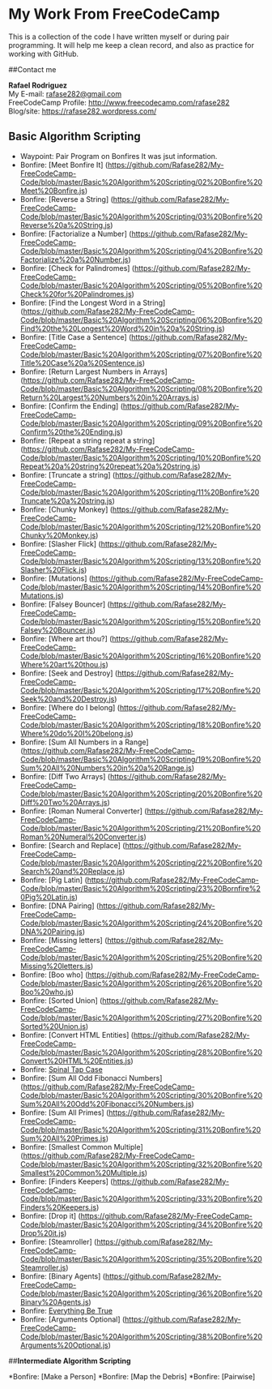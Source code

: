 # My Work From FreeCodeCamp

This is a collection of the code I have written myself or during pair programming. 
It will help me keep a clean record, and also as practice for working with GitHub.

##Contact me

**Rafael Rodriguez**
<br>
My E-mail: rafase282@gmail.com
<br>
FreeCodeCamp Profile: http://www.freecodecamp.com/rafase282
<br>
Blog/site: https://rafase282.wordpress.com/


## <strong>Basic Algorithm Scripting </strong>

* Waypoint: Pair Program on Bonfires It was jsut information.
* Bonfire: [Meet Bonfire It] (https://github.com/Rafase282/My-FreeCodeCamp-Code/blob/master/Basic%20Algorithm%20Scripting/02%20Bonfire%20Meet%20Bonfire.js)
* Bonfire: [Reverse a String] (https://github.com/Rafase282/My-FreeCodeCamp-Code/blob/master/Basic%20Algorithm%20Scripting/03%20Bonfire%20Reverse%20a%20String.js)
* Bonfire: [Factorialize a Number] (https://github.com/Rafase282/My-FreeCodeCamp-Code/blob/master/Basic%20Algorithm%20Scripting/04%20Bonfire%20Factorialize%20a%20Number.js)
* Bonfire: [Check for Palindromes] (https://github.com/Rafase282/My-FreeCodeCamp-Code/blob/master/Basic%20Algorithm%20Scripting/05%20Bonfire%20Check%20for%20Palindromes.js)
* Bonfire: [Find the Longest Word in a String] (https://github.com/Rafase282/My-FreeCodeCamp-Code/blob/master/Basic%20Algorithm%20Scripting/06%20Bonfire%20Find%20the%20Longest%20Word%20in%20a%20String.js)
* Bonfire: [Title Case a Sentence] (https://github.com/Rafase282/My-FreeCodeCamp-Code/blob/master/Basic%20Algorithm%20Scripting/07%20Bonfire%20Title%20Case%20a%20Sentence.js)
* Bonfire: [Return Largest Numbers in Arrays] (https://github.com/Rafase282/My-FreeCodeCamp-Code/blob/master/Basic%20Algorithm%20Scripting/08%20Bonfire%20Return%20Largest%20Numbers%20in%20Arrays.js)
* Bonfire: [Confirm the Ending] (https://github.com/Rafase282/My-FreeCodeCamp-Code/blob/master/Basic%20Algorithm%20Scripting/09%20Bonfire%20Confirm%20the%20Ending.js)
* Bonfire: [Repeat a string repeat a string] (https://github.com/Rafase282/My-FreeCodeCamp-Code/blob/master/Basic%20Algorithm%20Scripting/10%20Bonfire%20Repeat%20a%20string%20repeat%20a%20string.js)
* Bonfire: [Truncate a string] (https://github.com/Rafase282/My-FreeCodeCamp-Code/blob/master/Basic%20Algorithm%20Scripting/11%20Bonfire%20Truncate%20a%20string.js)
* Bonfire: [Chunky Monkey] (https://github.com/Rafase282/My-FreeCodeCamp-Code/blob/master/Basic%20Algorithm%20Scripting/12%20Bonfire%20Chunky%20Monkey.js)
* Bonfire: [Slasher Flick] (https://github.com/Rafase282/My-FreeCodeCamp-Code/blob/master/Basic%20Algorithm%20Scripting/13%20Bonfire%20Slasher%20Flick.js)
* Bonfire: [Mutations] (https://github.com/Rafase282/My-FreeCodeCamp-Code/blob/master/Basic%20Algorithm%20Scripting/14%20Bonfire%20Mutations.js)
* Bonfire: [Falsey Bouncer] (https://github.com/Rafase282/My-FreeCodeCamp-Code/blob/master/Basic%20Algorithm%20Scripting/15%20Bonfire%20Falsey%20Bouncer.js)
* Bonfire: [Where art thou?] (https://github.com/Rafase282/My-FreeCodeCamp-Code/blob/master/Basic%20Algorithm%20Scripting/16%20Bonfire%20Where%20art%20thou.js)
* Bonfire: [Seek and Destroy] (https://github.com/Rafase282/My-FreeCodeCamp-Code/blob/master/Basic%20Algorithm%20Scripting/17%20Bonfire%20Seek%20and%20Destroy.js)
* Bonfire: [Where do I belong] (https://github.com/Rafase282/My-FreeCodeCamp-Code/blob/master/Basic%20Algorithm%20Scripting/18%20Bonfire%20Where%20do%20I%20belong.js)
* Bonfire: [Sum All Numbers in a Range] (https://github.com/Rafase282/My-FreeCodeCamp-Code/blob/master/Basic%20Algorithm%20Scripting/19%20Bonfire%20Sum%20All%20Numbers%20in%20a%20Range.js)
* Bonfire: [Diff Two Arrays] (https://github.com/Rafase282/My-FreeCodeCamp-Code/blob/master/Basic%20Algorithm%20Scripting/20%20Bonfire%20Diff%20Two%20Arrays.js)
* Bonfire: [Roman Numeral Converter] (https://github.com/Rafase282/My-FreeCodeCamp-Code/blob/master/Basic%20Algorithm%20Scripting/21%20Bonfire%20Roman%20Numeral%20Converter.js)
* Bonfire: [Search and Replace] (https://github.com/Rafase282/My-FreeCodeCamp-Code/blob/master/Basic%20Algorithm%20Scripting/22%20Bonfire%20Search%20and%20Replace.js)
* Bonfire: [Pig Latin] (https://github.com/Rafase282/My-FreeCodeCamp-Code/blob/master/Basic%20Algorithm%20Scripting/23%20Bornfire%20Pig%20Latin.js)
* Bonfire: [DNA Pairing] (https://github.com/Rafase282/My-FreeCodeCamp-Code/blob/master/Basic%20Algorithm%20Scripting/24%20Bonfire%20DNA%20Pairing.js)
* Bonfire: [Missing letters] (https://github.com/Rafase282/My-FreeCodeCamp-Code/blob/master/Basic%20Algorithm%20Scripting/25%20Bonfire%20Missing%20letters.js)
* Bonfire: [Boo who] (https://github.com/Rafase282/My-FreeCodeCamp-Code/blob/master/Basic%20Algorithm%20Scripting/26%20Bonfire%20Boo%20who.js)
* Bonfire: [Sorted Union] (https://github.com/Rafase282/My-FreeCodeCamp-Code/blob/master/Basic%20Algorithm%20Scripting/27%20Bonfire%20Sorted%20Union.js)
* Bonfire: [Convert HTML Entities] (https://github.com/Rafase282/My-FreeCodeCamp-Code/blob/master/Basic%20Algorithm%20Scripting/28%20Bonfire%20Convert%20HTML%20Entities.js)
* Bonfire: [Spinal Tap Case](https://github.com/Rafase282/My-FreeCodeCamp-Code/blob/master/Basic%20Algorithm%20Scripting/29%20Bonfire%20Spinal%20Tap%20Case.js)
* Bonfire: [Sum All Odd Fibonacci Numbers] (https://github.com/Rafase282/My-FreeCodeCamp-Code/blob/master/Basic%20Algorithm%20Scripting/30%20Bonfire%20Sum%20All%20Odd%20Fibonacci%20Numbers.js)
* Bonfire: [Sum All Primes] (https://github.com/Rafase282/My-FreeCodeCamp-Code/blob/master/Basic%20Algorithm%20Scripting/31%20Bonfire%20Sum%20All%20Primes.js)
* Bonfire: [Smallest Common Multiple] (https://github.com/Rafase282/My-FreeCodeCamp-Code/blob/master/Basic%20Algorithm%20Scripting/32%20Bonfire%20Smallest%20Common%20Multiple.js)
* Bonfire: [Finders Keepers] (https://github.com/Rafase282/My-FreeCodeCamp-Code/blob/master/Basic%20Algorithm%20Scripting/33%20Bonfire%20Finders%20Keepers.js)
* Bonfire: [Drop it] (https://github.com/Rafase282/My-FreeCodeCamp-Code/blob/master/Basic%20Algorithm%20Scripting/34%20Bonfire%20Drop%20it.js)
* Bonfire: [Steamroller] (https://github.com/Rafase282/My-FreeCodeCamp-Code/blob/master/Basic%20Algorithm%20Scripting/35%20Bonfire%20Steamroller.js)
* Bonfire: [Binary Agents] (https://github.com/Rafase282/My-FreeCodeCamp-Code/blob/master/Basic%20Algorithm%20Scripting/36%20Bonfire%20Binary%20Agents.js)
* Bonfire: [Everything Be True](https://github.com/Rafase282/My-FreeCodeCamp-Code/blob/master/Basic%20Algorithm%20Scripting/37%20Bonfire%20Everything%20Be%20True.js)
* Bonfire: [Arguments Optional] (https://github.com/Rafase282/My-FreeCodeCamp-Code/blob/master/Basic%20Algorithm%20Scripting/38%20Bonfire%20Arguments%20Optional.js)

##<strong>Intermediate Algorithm Scripting</strong>

*Bonfire: [Make a Person]
*Bonfire: [Map the Debris]
*Bonfire: [Pairwise]